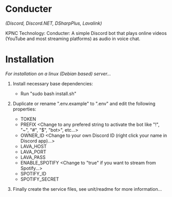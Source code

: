 # Conducter

*(Discord, Discord.NET, DSharpPlus, Lavalink)*

KPNC Technology: Conducter: A simple Discord bot that plays online videos (YouTube and most streaming platforms) as audio in voice chat.

# Installation

*For installation on a linux (Debian based) server...*

1. Install necessary base dependencies:
	- Run "sudo bash install.sh"
	
1. Duplicate or rename ".env.example" to ".env" and edit the following properties:
    - TOKEN				<Change to your Discord Bot token from the Discord Developers website...>
	- PREFIX			<Change to any prefered string to activate the bot like "!", "~", "#", "$", "bot>", etc...>
	- OWNER_ID			<Change to your own Discord ID (right click your name in Discord app)...>
	- LAVA_HOST			<Change to a public Lavalink server host name if you do not want to self-host...>
	- LAVA_PORT			<Change to a public Lavalink server port if you do not want to self-host...>
	- LAVA_PASS			<Change to a public Lavalink server password if you do not want to self-host...>
	- ENABLE_SPOTIFY	<Change to "true" if you want to stream from Spotify...>
	- SPOTIFY_ID		<Change to your personal Spotify ID if you enabled Spotify support...>
	- SPOTIFY_SECRET	<Change to your personal Spotify secret if you enabled Spotify support...>

3. Finally create the service files, see unit/readme for more information...
